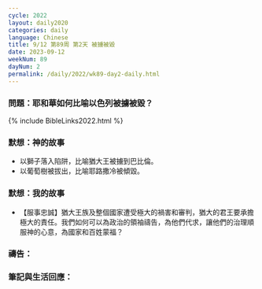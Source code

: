 ```yaml
---
cycle: 2022
layout: daily2020
categories: daily
language: Chinese
title: 9/12 第89周 第2天 被擄被毀
date: 2023-09-12
weekNum: 89
dayNum: 2
permalink: /daily/2022/wk89-day2-daily.html
---
```


### 問題：耶和華如何比喻以色列被擄被毀？

{% include BibleLinks2022.html %}

### 默想：神的故事
+ 以獅子落入陷阱，比喻猶大王被擄到巴比倫。
+ 以葡萄樹被拔出，比喻耶路撒冷被傾毀。

### 默想：我的故事
+ 【服事忠誠】猶大王族及整個國家遭受極大的禍害和審判，猶大的君王要承擔極大的責任。我們如何可以為政治的領袖禱告，為他們代求，讓他們的治理順服神的心意，為國家和百姓蒙福？

### 禱告：

### 筆記與生活回應：
